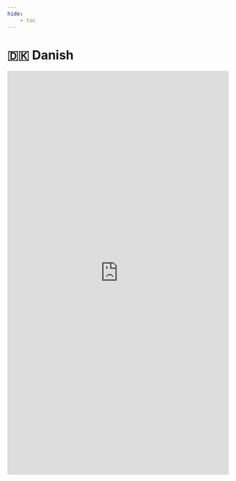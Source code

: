 ```yaml
---
hide:
    - toc
---
```

# 🇩🇰 Danish

<iframe title="" aria-label="Table" id="datawrapper-chart-qBJQ1" src="https://datawrapper.dwcdn.net/qBJQ1/6/" scrolling="no" frameborder="0" style="width: 0; min-width: 100% !important; border: none;" height="920" data-external="1"></iframe><script type="text/javascript">!function(){"use strict";window.addEventListener("message",(function(a){if(void 0!==a.data["datawrapper-height"]){var e=document.querySelectorAll("iframe");for(var t in a.data["datawrapper-height"])for(var r=0;r<e.length;r++)if(e[r].contentWindow===a.source){var i=a.data["datawrapper-height"][t]+"px";e[r].style.height=i}}}))}();
</script>
